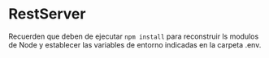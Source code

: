 # RestServer

Recuerden que deben de ejecutar ```npm install``` para reconstruir ls modulos de Node y establecer las variables de entorno indicadas en la carpeta .env.
